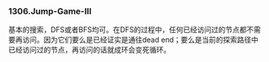 ### 1306.Jump-Game-III

基本的搜索，DFS或者BFS均可。在DFS的过程中，任何已经访问过的节点都不需要再访问。因为它们要么是已经证实是通往dead end；要么是当前的探索路径中已经访问过的节点，再访问的话就成环会变死循环。
